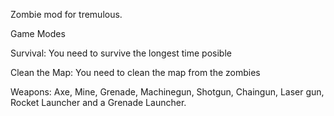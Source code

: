 Zombie mod for tremulous.

Game Modes

Survival:
You need to survive the longest time posible

Clean the Map:
You need to clean the map from the zombies

Weapons: Axe, Mine, Grenade, Machinegun, Shotgun, Chaingun, Laser gun, Rocket Launcher and a Grenade Launcher.